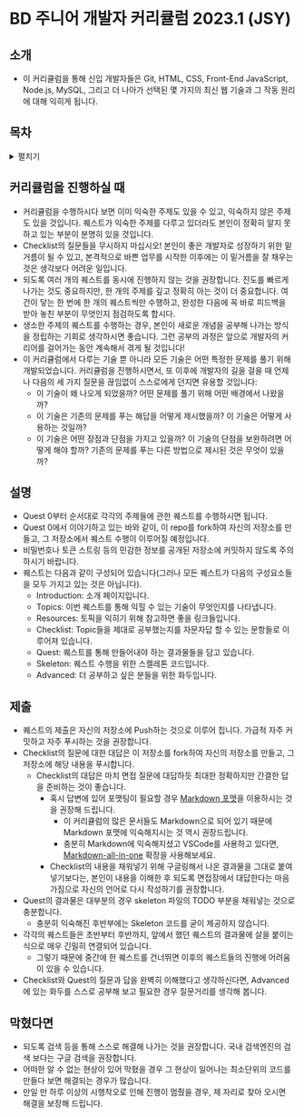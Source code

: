 # BD 주니어 개발자 커리큘럼 2023.1 (JSY)

## 소개

* 이 커리큘럼을 통해 신입 개발자들은 Git, HTML, CSS, Front-End JavaScript, Node.js, MySQL, 그리고 더 나아가 선택된 몇 가지의 최신 웹 기술과 그 작동 원리에 대해 익히게 됩니다.

## 목차

<details><summary>펼치기</summary>

* [Quest 00. 형상관리 시스템](./Quest00)
* [Quest 01. HTML과 웹의 기초](./Quest01)
* [Quest 02. CSS의 기초와 응용](./Quest02)
* [Quest 03. 자바스크립트와 DOM](./Quest03)
* [Quest 04. OOP의 기본](./Quest04)
* [Quest 05. OOP 특훈](./Quest05)
* [Quest 06. 인터넷의 이해](./Quest06)
* [Quest 07. node.js의 기초](./Quest07)
* [Quest 08. 웹 API의 기초: REST와 CRUD](./Quest08)
* [Quest 09. 서버와 클라이언트의 대화](./Quest09)
* [Quest 10. 인증의 이해](./Quest10)
* [Quest 11. RDB의 기초와 ORM](./Quest11)
* [Quest 12. 보안의 기초](./Quest12)
* [Quest 13. 웹 API의 응용과 GraphQL](./Quest13)
* [Quest 14. 정적 분석: 타입스크립트와 린트 시스템](./Quest14)
* [Quest 15. 자동화된 테스트](./Quest15)
* Front-End
  * [Quest 16-F. 컴포넌트 기반 개발](./Quest16-F)
  * [Quest 17-F. 번들링과 빌드 시스템](./Quest17-F)
  * [Quest 18-F. 프로그레시브 웹앱](./Quest18-F)
  * [Quest 19-F. 웹 어셈블리의 기초](./Quest19-F)
* Back-End
  * [Quest 16-B. 도커와 컨테이너](./Quest16-B)
  * [Quest 17-B. 배포 파이프라인](./Quest17-B)
  * [Quest 18-B. 서비스의 운영: 로깅과 모니터링](./Quest18-B)
  * [Quest 19-B. 서버 아키텍쳐 패턴](./Quest19-B)
* [Quest 20. 세상 밖으로](./Quest20)

</details>

## 커리큘럼을 진행하실 때

* 커리큘럼을 수행하시다 보면 이미 익숙한 주제도 있을 수 있고, 익숙하지 않은 주제도 있을 것입니다. 퀘스트가 익숙한 주제를 다루고 있더라도 본인이 정확히 알지 못하고 있는 부분이 분명히 있을 것입니다.
* Checklist의 질문들을 무시하지 마십시오! 본인이 좋은 개발자로 성장하기 위한 밑거름이 될 수 있고, 본격적으로 바쁜 업무를 시작한 이후에는 이 밑거름을 잘 채우는 것은 생각보다 어려운 일입니다.
* 되도록 여러 개의 퀘스트를 동시에 진행하지 않는 것을 권장합니다. 진도를 빠르게 나가는 것도 중요하지만, 한 개의 주제를 깊고 정확히 아는 것이 더 중요합니다. 여건이 닿는 한 번에 한 개의 퀘스트씩만 수행하고, 완성한 다음에 꼭 바로 피드백을 받아 놓친 부분이 무엇인지 점검하도록 합시다.
* 생소한 주제의 퀘스트를 수행하는 경우, 본인이 새로운 개념을 공부해 나가는 방식을 정립하는 기회로 생각하시면 좋습니다. 그런 공부의 과정은 앞으로 개발자의 커리어를 걸어가는 동안 계속해서 겪게 될 것입니다!
* 이 커리큘럼에서 다루는 기술 뿐 아니라 모든 기술은 어떤 특정한 문제를 풀기 위해 개발되었습니다. 커리큘럼을 진행하시면서, 또 이후에 개발자의 길을 걸을 때 언제나 다음의 세 가지 질문을 끊임없이 스스로에게 던지면 유용할 것입니다:
  * 이 기술이 왜 나오게 되었을까? 어떤 문제를 풀기 위해 어떤 배경에서 나왔을까?
  * 이 기술은 기존의 문제를 푸는 해답을 어떻게 제시했을까? 이 기술은 어떻게 사용하는 것일까?
  * 이 기술은 어떤 장점과 단점을 가지고 있을까? 이 기술의 단점을 보완하려면 어떻게 해야 할까? 기존의 문제를 푸는 다른 방법으로 제시된 것은 무엇이 있을까?

## 설명

* Quest 0부터 순서대로 각각의 주제들에 관한 퀘스트를 수행하시면 됩니다.
* Quest 0에서 이야기하고 있는 바와 같이, 이 repo를 fork하여 자신의 저장소를 만들고, 그 저장소에서 퀘스트 수행이 이루어질 예정입니다.
* 비밀번호나 토큰 스트링 등의 민감한 정보를 공개된 저장소에 커밋하지 않도록 주의하시기 바랍니다.
* 퀘스트는 다음과 같이 구성되어 있습니다(그러나 모든 퀘스트가 다음의 구성요소들을 모두 가지고 있는 것은 아닙니다).
  * Introduction: 소개 페이지입니다.
  * Topics: 이번 퀘스트를 통해 익힐 수 있는 기술이 무엇인지를 나타냅니다.
  * Resources: 토픽을 익히기 위해 참고하면 좋을 링크들입니다.
  * Checklist: Topic들을 제대로 공부했는지를 자문자답 할 수 있는 문항들로 이루어져 있습니다.
  * Quest: 퀘스트를 통해 만들어내야 하는 결과물들을 담고 있습니다.
  * Skeleton: 퀘스트 수행을 위한 스켈레톤 코드입니다.
  * Advanced: 더 공부하고 싶은 분들을 위한 화두입니다.

## 제출

* 퀘스트의 제출은 자신의 저장소에 Push하는 것으로 이루어 집니다. 가급적 자주 커밋하고 자주 푸시하는 것을 권장합니다.
* Checklist의 질문에 대한 대답은 이 저장소를 fork하여 자신의 저장소를 만들고, 그 저장소에 해당 내용을 푸시합니다.
  * Checklist의 대답은 마치 면접 질문에 대답하듯 최대한 정확하지만 간결한 답을 준비하는 것이 좋습니다.
    * 혹시 답변에 있어 포맷팅이 필요할 경우 [Markdown 포맷](https://guides.github.com/features/mastering-markdown/)을 이용하시는 것을 권장해 드립니다.
      * 이 커리큘럼의 많은 문서들도 Markdown으로 되어 있기 때문에 Markdown 포맷에 익숙해지시는 것 역시 권장드립니다.
      * 충분히 Markdown에 익숙해지셨고 VSCode를 사용하고 있다면, [Markdown-all-in-one](https://marketplace.visualstudio.com/items?itemName=yzhang.markdown-all-in-one) 확장을 사용해보세요.
    * Checklist의 내용을 채워넣기 위해 구글링해서 나온 결과물을 그대로 붙여넣기보다는, 본인이 내용을 이해한 후 되도록 면접장에서 대답한다는 마음가짐으로 자신의 언어로 다시 작성하기를 권장합니다.
* Quest의 결과물은 대부분의 경우 skeleton 파일의 TODO 부분을 채워넣는 것으로 충분합니다.
  * 충분히 익숙해진 후반부에는 Skeleton 코드를 굳이 제공하지 않습니다.
* 각각의 퀘스트들은 초반부터 후반까지, 앞에서 했던 퀘스트의 결과물에 살을 붙이는 식으로 매우 긴밀히 연결되어 있습니다.
  * 그렇기 때문에 중간에 한 퀘스트를 건너뛰면 이후의 퀘스트들의 진행에 어려움이 있을 수 있습니다.
* Checklist와 Quest의 질문과 답을 완벽히 이해했다고 생각하신다면, Advanced에 있는 화두를 스스로 공부해 보고 필요한 경우 질문거리를 생각해 봅니다.

## 막혔다면

* 되도록 검색 등을 통해 스스로 해결해 나가는 것을 권장합니다. 국내 검색엔진의 검색 보다는 구글 검색을 권장합니다.
* 어떠한 알 수 없는 현상이 있어 막혔을 경우 그 현상이 일어나는 최소단위의 코드를 만들다 보면 해결되는 경우가 많습니다.
* 만일 만 하루 이상의 시행착오로 인해 진행이 멈췄을 경우, 제 자리로 찾아 오시면 해결을 보장해 드립니다.
